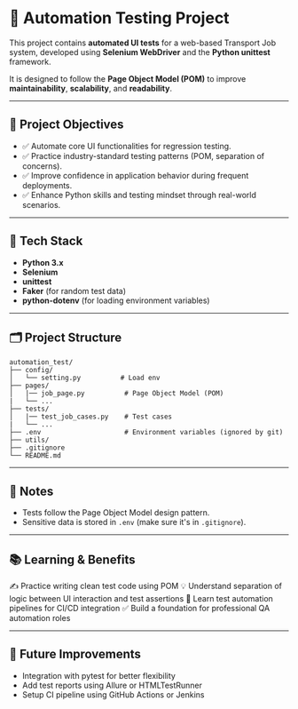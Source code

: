 # 🧪 Automation Testing Project

This project contains **automated UI tests** for a web-based Transport Job system, developed using **Selenium WebDriver** and the **Python unittest** framework.

It is designed to follow the **Page Object Model (POM)** to improve **maintainability**, **scalability**, and **readability**.

---

## 🚀 Project Objectives

- ✅ Automate core UI functionalities for regression testing.
- ✅ Practice industry-standard testing patterns (POM, separation of concerns).
- ✅ Improve confidence in application behavior during frequent deployments.
- ✅ Enhance Python skills and testing mindset through real-world scenarios.

---

## 🔧 Tech Stack

- **Python 3.x**
- **Selenium**
- **unittest**
- **Faker** (for random test data)
- **python-dotenv** (for loading environment variables)

---

## 🗂️ Project Structure

```
automation_test/
├── config/
│   └── setting.py          # Load env
├── pages/
│   |── job_page.py          # Page Object Model (POM)
|   └── ...
├── tests/
│   |── test_job_cases.py    # Test cases
|   └── ...
├── .env                     # Environment variables (ignored by git)
├── utils/
├── .gitignore
└── README.md
```

---

## 📌 Notes

- Tests follow the Page Object Model design pattern.
- Sensitive data is stored in `.env` (make sure it's in `.gitignore`).

---

## 📚 Learning & Benefits

✍️ Practice writing clean test code using POM
💡 Understand separation of logic between UI interaction and test assertions
🔁 Learn test automation pipelines for CI/CD integration
✅ Build a foundation for professional QA automation roles

---

## 📎 Future Improvements

- Integration with pytest for better flexibility
- Add test reports using Allure or HTMLTestRunner
- Setup CI pipeline using GitHub Actions or Jenkins